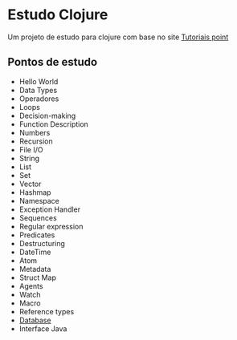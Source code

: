 # Estudo Clojure

Um projeto de estudo para clojure com base no site [Tutoriais point](https://www.tutorialspoint.com/clojure/)

## Pontos de estudo
* Hello World
* Data Types
* Operadores
* Loops
* Decision-making
* Function Description
* Numbers
* Recursion
* File I/O
* String
* List
* Set
* Vector
* Hashmap
* Namespace
* Exception Handler
* Sequences
* Regular expression
* Predicates
* Destructuring
* DateTime
* Atom
* Metadata
* Struct Map
* Agents
* Watch
* Macro
* Reference types
* [Database](https://www.tutorialspoint.com/clojure/clojure_databases.htm)
* Interface Java